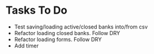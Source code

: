 # Tasks To Do

* Test saving/loading active/closed banks into/from csv
* Refactor loading closed banks. Follow DRY
* Refactor loading forms. Follow DRY
* Add timer
